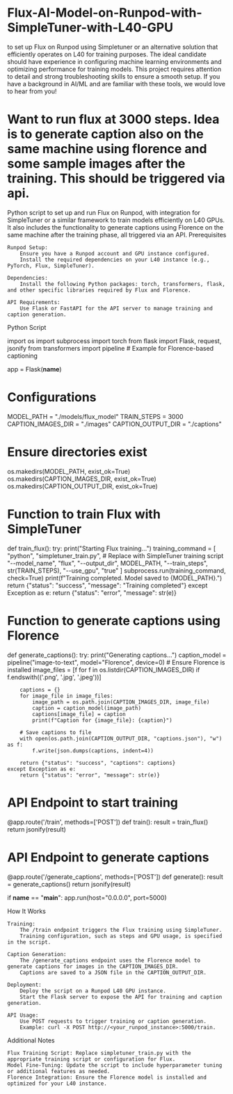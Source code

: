 # Flux-AI-Model-on-Runpod-with-SimpleTuner-with-L40-GPU
 to set up Flux on Runpod using Simpletuner or an alternative solution that efficiently operates on L40 for training purposes. The ideal candidate should have experience in configuring machine learning environments and optimizing performance for training models. This project requires attention to detail and strong troubleshooting skills to ensure a smooth setup. If you have a background in AI/ML and are familiar with these tools, we would love to hear from you!

Want to run flux at 3000 steps. Idea is to generate caption also on the same machine using florence and some sample images after the training. This should be triggered via api. 
==============
Python script to set up and run Flux on Runpod, with integration for SimpleTuner or a similar framework to train models efficiently on L40 GPUs. It also includes the functionality to generate captions using Florence on the same machine after the training phase, all triggered via an API.
Prerequisites

    Runpod Setup:
        Ensure you have a Runpod account and GPU instance configured.
        Install the required dependencies on your L40 instance (e.g., PyTorch, Flux, SimpleTuner).

    Dependencies:
        Install the following Python packages: torch, transformers, flask, and other specific libraries required by Flux and Florence.

    API Requirements:
        Use Flask or FastAPI for the API server to manage training and caption generation.

Python Script

import os
import subprocess
import torch
from flask import Flask, request, jsonify
from transformers import pipeline  # Example for Florence-based captioning

app = Flask(__name__)

# Configurations
MODEL_PATH = "./models/flux_model"
TRAIN_STEPS = 3000
CAPTION_IMAGES_DIR = "./images"
CAPTION_OUTPUT_DIR = "./captions"

# Ensure directories exist
os.makedirs(MODEL_PATH, exist_ok=True)
os.makedirs(CAPTION_IMAGES_DIR, exist_ok=True)
os.makedirs(CAPTION_OUTPUT_DIR, exist_ok=True)

# Function to train Flux with SimpleTuner
def train_flux():
    try:
        print("Starting Flux training...")
        training_command = [
            "python", "simpletuner_train.py",  # Replace with SimpleTuner training script
            "--model_name", "flux",
            "--output_dir", MODEL_PATH,
            "--train_steps", str(TRAIN_STEPS),
            "--use_gpu", "true"
        ]
        subprocess.run(training_command, check=True)
        print(f"Training completed. Model saved to {MODEL_PATH}.")
        return {"status": "success", "message": "Training completed"}
    except Exception as e:
        return {"status": "error", "message": str(e)}

# Function to generate captions using Florence
def generate_captions():
    try:
        print("Generating captions...")
        caption_model = pipeline("image-to-text", model="Florence", device=0)  # Ensure Florence is installed
        image_files = [f for f in os.listdir(CAPTION_IMAGES_DIR) if f.endswith(('.png', '.jpg', '.jpeg'))]

        captions = {}
        for image_file in image_files:
            image_path = os.path.join(CAPTION_IMAGES_DIR, image_file)
            caption = caption_model(image_path)
            captions[image_file] = caption
            print(f"Caption for {image_file}: {caption}")

        # Save captions to file
        with open(os.path.join(CAPTION_OUTPUT_DIR, "captions.json"), "w") as f:
            f.write(json.dumps(captions, indent=4))

        return {"status": "success", "captions": captions}
    except Exception as e:
        return {"status": "error", "message": str(e)}

# API Endpoint to start training
@app.route('/train', methods=['POST'])
def train():
    result = train_flux()
    return jsonify(result)

# API Endpoint to generate captions
@app.route('/generate_captions', methods=['POST'])
def generate():
    result = generate_captions()
    return jsonify(result)

if __name__ == "__main__":
    app.run(host="0.0.0.0", port=5000)

How It Works

    Training:
        The /train endpoint triggers the Flux training using SimpleTuner.
        Training configuration, such as steps and GPU usage, is specified in the script.

    Caption Generation:
        The /generate_captions endpoint uses the Florence model to generate captions for images in the CAPTION_IMAGES_DIR.
        Captions are saved to a JSON file in the CAPTION_OUTPUT_DIR.

    Deployment:
        Deploy the script on a Runpod L40 GPU instance.
        Start the Flask server to expose the API for training and caption generation.

    API Usage:
        Use POST requests to trigger training or caption generation.
        Example: curl -X POST http://<your_runpod_instance>:5000/train.

Additional Notes

    Flux Training Script: Replace simpletuner_train.py with the appropriate training script or configuration for Flux.
    Model Fine-Tuning: Update the script to include hyperparameter tuning or additional features as needed.
    Florence Integration: Ensure the Florence model is installed and optimized for your L40 instance.
